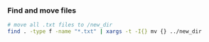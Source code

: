 ### Find and move files

```bash
# move all .txt files to /new_dir
find . -type f -name "*.txt" | xargs -t -I{} mv {} ../new_dir
```

